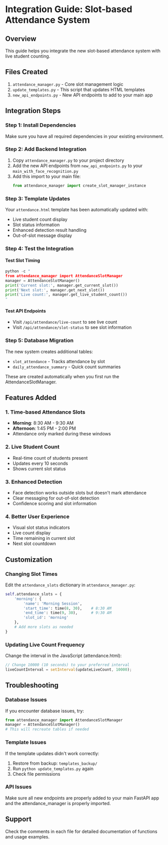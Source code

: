 # Integration Guide: Slot-based Attendance System

## Overview
This guide helps you integrate the new slot-based attendance system with live student counting.

## Files Created
1. `attendance_manager.py` - Core slot management logic
2. `update_templates.py` - This script that updates HTML templates
3. `new_api_endpoints.py` - New API endpoints to add to your main app

## Integration Steps

### Step 1: Install Dependencies
Make sure you have all required dependencies in your existing environment.

### Step 2: Add Backend Integration
1. Copy `attendance_manager.py` to your project directory
2. Add the new API endpoints from `new_api_endpoints.py` to your `main_with_face_recognition.py`
3. Add this import to your main file:
   ```python
   from attendance_manager import create_slot_manager_instance
   ```

### Step 3: Template Updates
Your `attendance.html` template has been automatically updated with:
- Live student count display
- Slot status information
- Enhanced detection result handling
- Out-of-slot message display

### Step 4: Test the Integration

#### Test Slot Timing
```python
python -c "
from attendance_manager import AttendanceSlotManager
manager = AttendanceSlotManager()
print('Current slot:', manager.get_current_slot())
print('Next slot:', manager.get_next_slot())
print('Live count:', manager.get_live_student_count())
"
```

#### Test API Endpoints
- Visit `/api/attendance/live-count` to see live count
- Visit `/api/attendance/slot-status` to see slot information

### Step 5: Database Migration
The new system creates additional tables:
- `slot_attendance` - Tracks attendance by slot
- `daily_attendance_summary` - Quick count summaries

These are created automatically when you first run the AttendanceSlotManager.

## Features Added

### 1. Time-based Attendance Slots
- **Morning**: 8:30 AM - 9:30 AM
- **Afternoon**: 1:45 PM - 2:00 PM
- Attendance only marked during these windows

### 2. Live Student Count
- Real-time count of students present
- Updates every 10 seconds
- Shows current slot status

### 3. Enhanced Detection
- Face detection works outside slots but doesn't mark attendance
- Clear messaging for out-of-slot detection
- Confidence scoring and slot information

### 4. Better User Experience
- Visual slot status indicators
- Live count display
- Time remaining in current slot
- Next slot countdown

## Customization

### Changing Slot Times
Edit the `attendance_slots` dictionary in `attendance_manager.py`:

```python
self.attendance_slots = {
    'morning': {
        'name': 'Morning Session',
        'start_time': time(8, 30),    # 8:30 AM
        'end_time': time(9, 30),      # 9:30 AM
        'slot_id': 'morning'
    },
    # Add more slots as needed
}
```

### Updating Live Count Frequency
Change the interval in the JavaScript (attendance.html):
```javascript
// Change 10000 (10 seconds) to your preferred interval
liveCountInterval = setInterval(updateLiveCount, 10000);
```

## Troubleshooting

### Database Issues
If you encounter database issues, try:
```python
from attendance_manager import AttendanceSlotManager
manager = AttendanceSlotManager()
# This will recreate tables if needed
```

### Template Issues
If the template updates didn't work correctly:
1. Restore from backup: `templates_backup/`
2. Run `python update_templates.py` again
3. Check file permissions

### API Issues
Make sure all new endpoints are properly added to your main FastAPI app and the attendance_manager is properly imported.

## Support
Check the comments in each file for detailed documentation of functions and usage examples.
